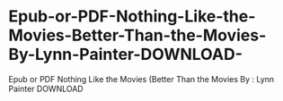 # Epub-or-PDF-Nothing-Like-the-Movies-Better-Than-the-Movies-By-Lynn-Painter-DOWNLOAD-
Epub or PDF Nothing Like the Movies (Better Than the Movies By : Lynn Painter DOWNLOAD 
